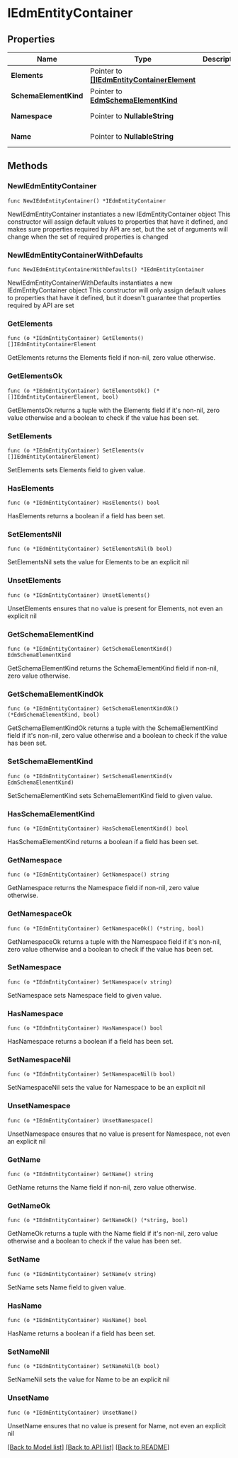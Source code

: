 # IEdmEntityContainer

## Properties

Name | Type | Description | Notes
------------ | ------------- | ------------- | -------------
**Elements** | Pointer to [**[]IEdmEntityContainerElement**](IEdmEntityContainerElement.md) |  | [optional] [readonly] 
**SchemaElementKind** | Pointer to [**EdmSchemaElementKind**](EdmSchemaElementKind.md) |  | [optional] 
**Namespace** | Pointer to **NullableString** |  | [optional] [readonly] 
**Name** | Pointer to **NullableString** |  | [optional] [readonly] 

## Methods

### NewIEdmEntityContainer

`func NewIEdmEntityContainer() *IEdmEntityContainer`

NewIEdmEntityContainer instantiates a new IEdmEntityContainer object
This constructor will assign default values to properties that have it defined,
and makes sure properties required by API are set, but the set of arguments
will change when the set of required properties is changed

### NewIEdmEntityContainerWithDefaults

`func NewIEdmEntityContainerWithDefaults() *IEdmEntityContainer`

NewIEdmEntityContainerWithDefaults instantiates a new IEdmEntityContainer object
This constructor will only assign default values to properties that have it defined,
but it doesn't guarantee that properties required by API are set

### GetElements

`func (o *IEdmEntityContainer) GetElements() []IEdmEntityContainerElement`

GetElements returns the Elements field if non-nil, zero value otherwise.

### GetElementsOk

`func (o *IEdmEntityContainer) GetElementsOk() (*[]IEdmEntityContainerElement, bool)`

GetElementsOk returns a tuple with the Elements field if it's non-nil, zero value otherwise
and a boolean to check if the value has been set.

### SetElements

`func (o *IEdmEntityContainer) SetElements(v []IEdmEntityContainerElement)`

SetElements sets Elements field to given value.

### HasElements

`func (o *IEdmEntityContainer) HasElements() bool`

HasElements returns a boolean if a field has been set.

### SetElementsNil

`func (o *IEdmEntityContainer) SetElementsNil(b bool)`

 SetElementsNil sets the value for Elements to be an explicit nil

### UnsetElements
`func (o *IEdmEntityContainer) UnsetElements()`

UnsetElements ensures that no value is present for Elements, not even an explicit nil
### GetSchemaElementKind

`func (o *IEdmEntityContainer) GetSchemaElementKind() EdmSchemaElementKind`

GetSchemaElementKind returns the SchemaElementKind field if non-nil, zero value otherwise.

### GetSchemaElementKindOk

`func (o *IEdmEntityContainer) GetSchemaElementKindOk() (*EdmSchemaElementKind, bool)`

GetSchemaElementKindOk returns a tuple with the SchemaElementKind field if it's non-nil, zero value otherwise
and a boolean to check if the value has been set.

### SetSchemaElementKind

`func (o *IEdmEntityContainer) SetSchemaElementKind(v EdmSchemaElementKind)`

SetSchemaElementKind sets SchemaElementKind field to given value.

### HasSchemaElementKind

`func (o *IEdmEntityContainer) HasSchemaElementKind() bool`

HasSchemaElementKind returns a boolean if a field has been set.

### GetNamespace

`func (o *IEdmEntityContainer) GetNamespace() string`

GetNamespace returns the Namespace field if non-nil, zero value otherwise.

### GetNamespaceOk

`func (o *IEdmEntityContainer) GetNamespaceOk() (*string, bool)`

GetNamespaceOk returns a tuple with the Namespace field if it's non-nil, zero value otherwise
and a boolean to check if the value has been set.

### SetNamespace

`func (o *IEdmEntityContainer) SetNamespace(v string)`

SetNamespace sets Namespace field to given value.

### HasNamespace

`func (o *IEdmEntityContainer) HasNamespace() bool`

HasNamespace returns a boolean if a field has been set.

### SetNamespaceNil

`func (o *IEdmEntityContainer) SetNamespaceNil(b bool)`

 SetNamespaceNil sets the value for Namespace to be an explicit nil

### UnsetNamespace
`func (o *IEdmEntityContainer) UnsetNamespace()`

UnsetNamespace ensures that no value is present for Namespace, not even an explicit nil
### GetName

`func (o *IEdmEntityContainer) GetName() string`

GetName returns the Name field if non-nil, zero value otherwise.

### GetNameOk

`func (o *IEdmEntityContainer) GetNameOk() (*string, bool)`

GetNameOk returns a tuple with the Name field if it's non-nil, zero value otherwise
and a boolean to check if the value has been set.

### SetName

`func (o *IEdmEntityContainer) SetName(v string)`

SetName sets Name field to given value.

### HasName

`func (o *IEdmEntityContainer) HasName() bool`

HasName returns a boolean if a field has been set.

### SetNameNil

`func (o *IEdmEntityContainer) SetNameNil(b bool)`

 SetNameNil sets the value for Name to be an explicit nil

### UnsetName
`func (o *IEdmEntityContainer) UnsetName()`

UnsetName ensures that no value is present for Name, not even an explicit nil

[[Back to Model list]](../README.md#documentation-for-models) [[Back to API list]](../README.md#documentation-for-api-endpoints) [[Back to README]](../README.md)


